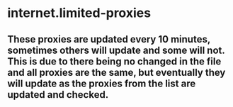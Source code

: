 ﻿# internet.limited-proxies

## These proxies are updated every 10 minutes, sometimes others will update and some will not. This is due to there being no changed in the file and all proxies are the same, but eventually they will update as the proxies from the list are updated and checked.

